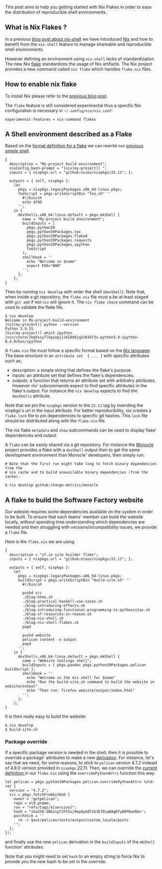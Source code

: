 
This post aims to help you getting started with Nix Flakes in order to ease the distribution of reproducible shell environments.

## What is Nix Flakes ?

In a previous [blog post about nix-shell](https://www.softwarefactory-project.io/howto-manage-shareable-reproducible-nix-environments-via-nix-shell.html) we have introduced [Nix](https://nixos.org/) and how to benefit from the `nix-shell` feature to manage shareable and reproducible shell environments.

However defining an environment using `nix-shell` lacks of standardization. The new Nix [flake](https://nixos.org/manual/nix/stable/command-ref/new-cli/nix3-flake.html) standardizes the usage of Nix artifacts. The Nix project provides a new command called `nix flake` which handles `flake.nix` files.

## How to enable nix flake

To install Nix please refer to the [previous blog post](https://www.softwarefactory-project.io/howto-manage-shareable-reproducible-nix-environments-via-nix-shell.html#how-to-install-nix).

The `flake` feature is still considered experimental thus a specific Nix configuration is necessary in `~/.config/nix/nix.conf`:

```
experimental-features = nix-command flakes
```

## A Shell environment described as a Flake

Based on the [format definition for a flake](https://nixos.org/manual/nix/stable/command-ref/new-cli/nix3-flake.html#flake-format) we can rewrite our [previous simple shell](https://www.softwarefactory-project.io/howto-manage-shareable-reproducible-nix-environments-via-nix-shell.html#a-simple-shell-nix-definition).

```
{
  description = "My-project build environment";
  nixConfig.bash-prompt = "[nix(my-project)] ";
  inputs = { nixpkgs.url = "github:nixos/nixpkgs/22.11"; };

  outputs = { self, nixpkgs }:
    let
      pkgs = nixpkgs.legacyPackages.x86_64-linux.pkgs;
      fooScript = pkgs.writeScriptBin "foo.sh" ''
        #!/bin/sh
        echo $FOO
      '';
    in {
      devShells.x86_64-linux.default = pkgs.mkShell {
        name = "My-project build environment";
        buildInputs = [
          pkgs.python39
          pkgs.python39Packages.tox
          pkgs.python39Packages.flake8
          pkgs.python39Packages.requests
          pkgs.python39Packages.ipython
          fooScript
        ];
        shellHook = ''
          echo "Welcome in $name"
          export FOO="BAR"
        '';
      };
    };
}
```

Then by running `nix develop` with enter the shell (`devShell`).
Note that, when inside a git repository, the `flake.nix` file must a be at least
staged with `git add` if not `nix` will ignore it. The `nix flake check` command
can be used to validate the flake file.

```
$ nix develop
Welcome in My-project-build-environment
[nix(my-project)] python --version
Python 3.9.15
[nix(my-project)] which ipython
/nix/store/1kgkssy7lkgsxpjii618ddjq2v03473x-python3.9-ipython-8.4.0/bin/ipython
```

A `flake.nix` file must follow a specific format based on the [Nix language](https://nixos.org/guides/nix-language.html). The base structure in an `attribute set  { ... }` with specific attributes such as:

  - description: a simple string that defines the flake's purpose.
  - inputs: an attribute set that defines the flake's dependencies.
  - outputs: a function that returns an attribute set with arbitratry attributes. However nix' subcommands expect to find specific attributes in the flake's output. For instance the `nix develop` expects to find the `devShells` attribute.

Note that we pin the `nixpkgs` version to the `22.11` tag by overiding the
nixpkgs's url in the input attribute. For better reproducibility, nix creates a
`flake.lock` file to pin dependencies to specific git hashes. This `lock` file
should be distributed along with the `flake.nix` file.

The nix flake `metadata` and `show` subcommands can be used to display flake'
dependencies and output.

A `flake` can be easily shared via a git repository. For instance the [Monocle](https://github.com/change-metrics/monocle) project provides a flake with a `devShell` output then to
get the same development environment than Monocle' developers, then simply run:

```
# Note that the first run might take long to fetch binary dependencies from the
# nix cache and to build unavailable binary dependencies (from the cache).

$ nix develop github:change-metrics/monocle
```

## A flake to build the Software Factory website

Our website requires some dependencies available on the system in order to be built.
To ensure that each teams' member can build the website locally, without spending time
understanding which dependencies are needed and then struggling with versions/incompatibility
issues, we provide a `flake` file.

Here is the `flake.nix` we are using:

```
{
  description = "sf.io site builder flake";
  inputs = { nixpkgs.url = "github:nixos/nixpkgs/22.11"; };

  outputs = { self, nixpkgs }:
    let
      pkgs = nixpkgs.legacyPackages.x86_64-linux.pkgs;
      buildScript = pkgs.writeScriptBin "build-site.sh" ''
        #!/bin/sh

        pushd src
        ./blog-htmx.sh
        ./blog-practical-haskell-use-cases.sh
        ./blog-introducing-effects.sh
        ./blog-introducing-functional-programming-to-pythonistas.sh
        ./blog-sf-resources-in-reason.sh
        ./blog-nix-shell.sh
        ./blog-nix-shell-flakes.sh
        popd

        pushd website
        pelican content -o output
        popd
      '';
    in {
      devShells.x86_64-linux.default = pkgs.mkShell {
        name = "Website toolings shell";
        buildInputs = [ pkgs.pandoc pkgs.python39Packages.pelican buildScript ];
        shellHook = ''
          echo "Welcome in the nix shell for $name"
          echo "Run the build-site.sh command to build the website in website/output"
          echo "Then run: firefox website/output/index.html"
        '';
      };
    };
}
```

It is then really easy to build the website:

```
$ nix develop
$ build-site.sh
```

### Package override

If a specific package version is needed in the shell, then it is possible to override a package'
attributes to make a new [derivation](https://nixos.org/manual/nix/stable/language/derivations.html).
For instance, let's say that we need, for some reasons, to stick to `pelican` version 4.7.2 instead of 4.8.0
version provided in `nixpkgs` 22.11. Then, we can override the [current definition ](https://github.com/NixOS/nixpkgs/blob/22.11/pkgs/development/python-modules/pelican/default.nix)
in our `flake.nix` using the `overridePythonAttrs` function this way:

```
let pelican = pkgs.python39Packages.pelican.overridePythonAttrs (old: rec {
  version = "4.7.2";
  src = pkgs.fetchFromGitHub {
    owner = "getpelican";
    repo = old.pname;
    rev = "refs/tags/${version}";
    hash = "sha256-ZBGzsyCtFt5uj9mpOpGdTzGJET0iwOAgDTy80P6anRU=";
    postFetch = ''
      rm -r $out/pelican/tests/output/custom_locale/posts
    '';
  };
});
```

and finally use the new `pelican` derivation in the `buildInputs` of the `mkShell` function' attributes.

Note that you might need to set `hash` to an empty string to force Nix to provide you the new
hash to be set in the override.